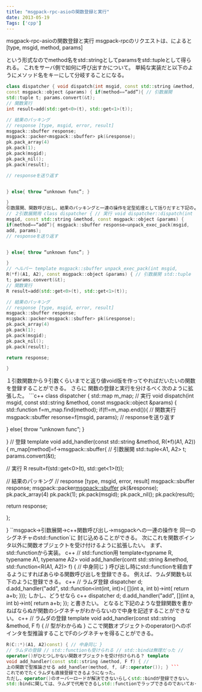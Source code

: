 ```yaml
---
title: "msgpack-rpc-asioの関数登録と実行"
date: 2013-05-19
Tags: ['cpp']
---
```


msgpack-rpc-asioの関数登録と実行
msgpack-rpcのリクエストは、によると
[type, msgid, method, params]

という形式なのでmethod名をstd::stringとしてparamsをstd::tupleとして得られる。
これをサーバ側で如何に呼び出すかについて。
単純な実装だと以下のようにメソッド名をキーにして分岐することになる。
```c++ int and(int, int);
class dispatcher { void dispatch(int msgid, const std::string &method,
const msgpack::object &params) { if(method==“add”){ // 引数展開
std::tuple t; params.convert(&t);
// 関数実行
int result=add(std::get<0>(t), std::get<1>(t));

// 結果のパッキング
// response [type, msgid, error, result]
msgpack::sbuffer response;
msgpack::packer<msgpack::sbuffer> pk(&response);
pk.pack_array(4)
pk.pack(1);
pk.pack(msgid);
pk.pack_nil();
pk.pack(result);

// responseを送り返す


} else{ throw “unknown func”; }

}
引数展開、関数呼び出し、結果のパッキングと一連の操作を定型処理として括りだすと下記のように書ける。c++
// ２引数展開用 class dispatcher { // 実行 void dispatcher::dispatch(int
msgid, const std::string &method, const msgpack::object &params) {
if(method==“add”){ msgpack::sbuffer response=unpack_exec_pack(msgid,
add, params);
// responseを送り返す


} else{ throw “unknown func”; }

}
// ヘルパー template msgpack::sbuffer unpack_exec_pack(int msgid,
R(*f)(A1, A2), const msgpack::object &params) { // 引数展開 std::tuple
t; params.convert(&t);
// 関数実行
R result=add(std::get<0>(t), std::get<1>(t));

// 結果のパッキング
// response [type, msgid, error, result]
msgpack::sbuffer response;
msgpack::packer<msgpack::sbuffer> pk(&response);
pk.pack_array(4)
pk.pack(1);
pk.pack(msgid);
pk.pack_nil();
pk.pack(result);

return response;

}
```
１引数関数から９引数くらいまでと返り値void版を作ってやればだいたいの関数を登録することができる。
さらに 関数の登録と実行を分けるべく次のように拡張した。 ```c++ class
dispatcher { std::map m_map;
// 実行 void dispatch(int msgid, const std::string &method, const
msgpack::object &params) { std::function f=m_map.find(method);
if(f!=m_map.end()){ // 関数実行 msgpack::sbuffer resonse=f(msgid,
params);
// responseを送り返す


} else{ throw “unknown func”; }

}
// 登録 template void add_handler(const std::string &method, R(*f)(A1,
A2)) {
m_map[method]=f->msgpack::sbuffer{
// 引数展開
std::tuple<A1, A2> t;
params.convert(&t);

// 実行
R result=f(std::get<0>(t), std::get<1>(t));

// 結果のパッキング
// response [type, msgid, error, result]
msgpack::sbuffer response;
msgpack::packer<msgpack::sbuffer> pk(&response);
pk.pack_array(4)
pk.pack(1);
pk.pack(msgid);
pk.pack_nil();
pk.pack(result);

return response;


};

}
``msgpack->引数展開->c++関数呼び出し->msgpackへの一連の操作を 同一のシグネチャのstd::function`に
封じ込めることができる。
次にこれを関数ポインタ以外に関数オブジェクトを受け付けるように拡張したい。
まず、std::functionから実装。
c++   // std::function用   template<typname R, typename A1, typename A2>   void add_handler(contt std::string &method, std::function<R(A1, A2)> f)   {     // 中身同じ   }
呼び出し時にstd::functionを経由するようにすればあらゆる関数呼び出しを登録できる。
例えば、ラムダ関数も以下のように登録できる。
c++ // ラムダ登録 dispatcher d; d.add_handler("add",      std::function<int(int, int)>(       [](int a, int b)->int{          return a+b;        }));
しかし、どうせなら
c++ dispatcher d; d.add_handler("add",      [](int a, int b)->int{        return a+b;      });
と書きたい。
となると下記のような登録関数を書かねばならぬが関数のシグネチャがわからないので中身を記述することができない。
c++   // ラムダの登録   template<typname F>   void add_handler(const std::string &method, F f)   {     // 型がわからぬ   }
ここで関数オブジェクトのoperator()へのポインタを型推論することでFのシグネチャを得ることができる。
```c++ template void add_handler(const std::string &method, F f,
R(C::*)(A1, A2)const) { // 中身同じ }
// ラムダの登録 // std::functionも受けられる // std::bindは無理だった //
operator()がひとつしかない関数オブジェクトを受け付けられる？ template
void add_handler(const std::string &method, F f) { //
上の関数で型推論させる add_handler(method, f, &F::operator()); } ```
これでめでたくラムダも直接登録できるようになった。
ただし、operator()のオーバーロードが解決できないらしくstd::bindが登録できない。
std::bindに関しては、ラムダで代用できるしstd::functionでラップできるのでおいておくことにした。
